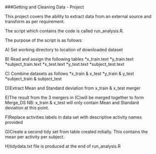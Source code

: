 ###Getting and Cleaning Data - Project


This project covers the ability to extract data from an external source and transform as per requirement.

The script which contains the code is called run_analysis.R.

The purpose of the script is as follows: 

A) Set working directory to location of downloaded dataset

B) Read and assign the following tables
*x_train.text
*y_train.text
*subject_train.text
*x_test.text
*y_test.text
*subject_test.text

C) Combine datasets as follows
*x_train & x_test
*y_train & y_test
*subject_train & subject_test

D)Extract Mean and Standard deviation from x_train & x_test merger

E)The result from the 3 mergers in (C)will be merged together to form Merge_DS NB: x_train & x_test will only contain 
Mean and Standard deviation at this point.

F)Replace activities labels in data set with descriptive activity names provided

G)Create a second tidy set from table created initially. This contains the mean per activity per subject.

H)tidydata.txt file is produced at the end of run_analysis.R